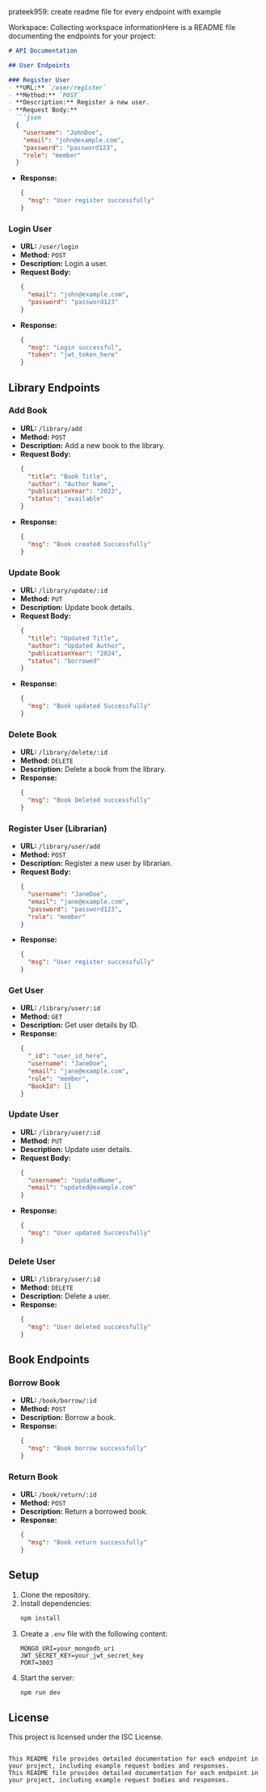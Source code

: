 prateek959: create readme file for every endpoint with example

Workspace: Collecting workspace informationHere is a README file documenting the endpoints for your project:

```markdown
# API Documentation

## User Endpoints

### Register User
- **URL:** `/user/register`
- **Method:** `POST`
- **Description:** Register a new user.
- **Request Body:**
  ```json
  {
    "username": "JohnDoe",
    "email": "john@example.com",
    "password": "password123",
    "role": "member"
  }
  ```
- **Response:**
  ```json
  {
    "msg": "User register successfully"
  }
  ```

### Login User
- **URL:** `/user/login`
- **Method:** `POST`
- **Description:** Login a user.
- **Request Body:**
  ```json
  {
    "email": "john@example.com",
    "password": "password123"
  }
  ```
- **Response:**
  ```json
  {
    "msg": "Login successful",
    "token": "jwt_token_here"
  }
  ```

## Library Endpoints

### Add Book
- **URL:** `/library/add`
- **Method:** `POST`
- **Description:** Add a new book to the library.
- **Request Body:**
  ```json
  {
    "title": "Book Title",
    "author": "Author Name",
    "publicationYear": "2023",
    "status": "available"
  }
  ```
- **Response:**
  ```json
  {
    "msg": "Book created Successfully"
  }
  ```

### Update Book
- **URL:** `/library/update/:id`
- **Method:** `PUT`
- **Description:** Update book details.
- **Request Body:**
  ```json
  {
    "title": "Updated Title",
    "author": "Updated Author",
    "publicationYear": "2024",
    "status": "borrowed"
  }
  ```
- **Response:**
  ```json
  {
    "msg": "Book updated Successfully"
  }
  ```

### Delete Book
- **URL:** `/library/delete/:id`
- **Method:** `DELETE`
- **Description:** Delete a book from the library.
- **Response:**
  ```json
  {
    "msg": "Book Deleted successfully"
  }
  ```

### Register User (Librarian)
- **URL:** `/library/user/add`
- **Method:** `POST`
- **Description:** Register a new user by librarian.
- **Request Body:**
  ```json
  {
    "username": "JaneDoe",
    "email": "jane@example.com",
    "password": "password123",
    "role": "member"
  }
  ```
- **Response:**
  ```json
  {
    "msg": "User register successfully"
  }
  ```

### Get User
- **URL:** `/library/user/:id`
- **Method:** `GET`
- **Description:** Get user details by ID.
- **Response:**
  ```json
  {
    "_id": "user_id_here",
    "username": "JaneDoe",
    "email": "jane@example.com",
    "role": "member",
    "BookId": []
  }
  ```

### Update User
- **URL:** `/library/user/:id`
- **Method:** `PUT`
- **Description:** Update user details.
- **Request Body:**
  ```json
  {
    "username": "UpdatedName",
    "email": "updated@example.com"
  }
  ```
- **Response:**
  ```json
  {
    "msg": "User updated Successfully"
  }
  ```

### Delete User
- **URL:** `/library/user/:id`
- **Method:** `DELETE`
- **Description:** Delete a user.
- **Response:**
  ```json
  {
    "msg": "User deleted successfully"
  }
  ```

## Book Endpoints

### Borrow Book
- **URL:** `/book/borrow/:id`
- **Method:** `POST`
- **Description:** Borrow a book.
- **Response:**
  ```json
  {
    "msg": "Book borrow successfully"
  }
  ```

### Return Book
- **URL:** `/book/return/:id`
- **Method:** `POST`
- **Description:** Return a borrowed book.
- **Response:**
  ```json
  {
    "msg": "Book return successfully"
  }
  ```

## Setup

1. Clone the repository.
2. Install dependencies:
   ```sh
   npm install
   ```
3. Create a `.env` file with the following content:
   ```
   MONGO_URI=your_mongodb_uri
   JWT_SECRET_KEY=your_jwt_secret_key
   PORT=3003
   ```
4. Start the server:
   ```sh
   npm run dev
   ```

## License

This project is licensed under the ISC License.
```

This README file provides detailed documentation for each endpoint in your project, including example request bodies and responses.
This README file provides detailed documentation for each endpoint in your project, including example request bodies and responses.